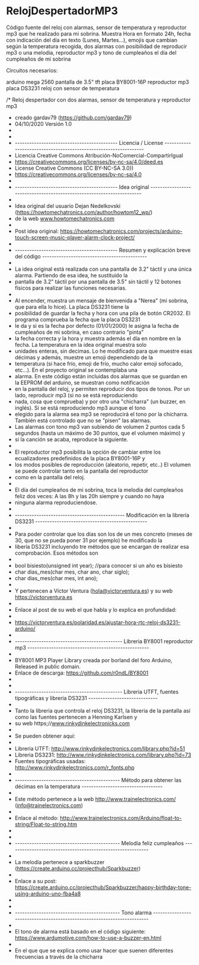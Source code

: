 # RelojDespertadorMP3
Código fuente del reloj con alarmas, sensor de temperatura y reproductor mp3 que he realizado para mi sobrina. Muestra Hora en formato 24h, fecha con indicación del día en texto (Lunes, Martes...), emojis que cambian según la temperatura recogida, dos alarmas con posibilidad de reproducir mp3 o una melodia, reproductor mp3 y tono de cumpleaños el día del cumpleaños de mi sobrina

Circuitos necesarios:

arduino mega 2560
pantalla de 3.5" tft
placa BY8001-16P reproductor mp3
placa DS3231 reloj con sensor de temperatura



/*   Reloj despertador con dos alarmas, sensor de temperatura y reproductor mp3
 *   creado gardav79 (https://github.com/gardav79)
 *   04/10/2020 Versión 1.0
 *
 *   
 *   ------------------------------------------- Licencia / License -----------------------------------------------------------------
 *   Licencia Creative Commons  Atribución-NoComercial-CompartirIgual 
 *   https://creativecommons.org/licenses/by-nc-sa/4.0/deed.es
 *   License Creative Commons (CC BY-NC-SA 3.0))   
 *   https://creativecommons.org/licenses/by-nc-sa/4.0
 *   
 *   ------------------------------------------- Idea original ----------------------------------------------------------------------
 *   
 *   Idea original del usuario Dejan Nedelkovski (https://howtomechatronics.com/author/howtom12_wp/) 
 *   de la web www.howtomechatronics.com
 *   
 *   Post idea original: https://howtomechatronics.com/projects/arduino-touch-screen-music-player-alarm-clock-project/
 *   
 *   ------------------------------------------- Resumen y explicación breve del código --------------------------------------------
 *   
 *   La idea original está realizada con una pantalla de 3.2" táctil y una única alarma. Partiendo de esa idea, he sustituido la 
 *   pantalla de 3.2" táctil por una pantalla de 3.5" sin táctil y 12 botones físicos para realizar las funciones necesarias.
 *   
 *   Al encender, muestra un mensaje de bienvenida a "Nerea" (mi sobrina, que para ella lo hice). La placa DS3231 tiene la 
 *   posibilidad de guardar la fecha y hora con una pila de botón CR2032. El programa comprueba la fecha que la placa DS3231
 *   le da y si es la fecha por defecto (01/01/2000) le asigna la fecha de cumpleaños de mi sobrina, en caso contrario "pinta"
 *   la fecha correcta y la hora y muestra además el día en nombre en la fecha. La temperatura en la idea original muestra solo 
 *   unidades enteras, sin decimas. Lo he modificado para que muestre esas décimas y además, muestre un emoji dependiendo de la 
 *   temperatura (si hace frío, emoji de frío, mucho calor emoji sofocado, etc...). En el proyecto original se contemplaba una 
 *   alarma. En este código están incluidas dos alarmas que se guardan en la EEPROM del arduino, se muestran como notificación
 *   en la pantalla del reloj, y permiten reproducir dos tipos de tonos. Por un lado, reproducir mp3 (si no se está reproduciendo
 *   nada, cosa que comprueba) y por otro una "chicharra" (un buzzer, en inglés). Si se está reproduciendo mp3 aunque el tono  
 *   elegido para la alarma sea mp3 se reproducirá el tono por la chicharra. También está controlado que no se "pisen" las alarmas.
 *   Las alarmas con tono mp3 van subiendo de volumen 2 puntos cada 5 segundos (hasta un máximo de 30 puntos, que el volumen máximo) y 
 *   si la canción se acaba, reproduce la siguiente.
 *   
 *   El reproductor mp3 posibilita la opción de cambiar entre los ecualizadores predefinidos de la placa BY8001-16P y 
 *   los modos posibles de reproducción (aleatorio, repetir, etc..) El volumen se puede controlar tanto en la pantalla del reproductor
 *   como en la pantalla del reloj.
 *   
 *   El día del cumpleaños de mi sobrina, toca la melodia del cumpleaños feliz dos veces: A las 8h y las 20h siempre y cuando no haya 
 *   ninguna alarma reproduciendose.
 *   
 *   ---------------------------------------------- Modificación en la librería DS3231 -----------------------------------------------
 *   
 *   Para poder controlar que los días son los de un mes concreto (meses de 30, que no se pueda poner 31 por ejemplo) he modificado la 
 *   libería DS3231 incluyendo tre métodos que se encargan de realizar esa comprobación. Esos métodos son 
 *   
 *   bool bisiesto(unsigned int year); //para conocer si un año es bisiesto
 *   char  dias_mes(char mes, char ano, char siglo);
 *   char  dias_mes(char mes, int ano);
 *   
 *   Y pertenecen a Víctor Ventura (hola@victorventura.es) y su web https://victorventura.es
 *   
 *   Enlace al post de su web el que habla y lo explica en profundidad:
 *   
 *   https://victorventura.es/polaridad.es/ajustar-hora-rtc-reloj-ds3231-arduino/
 *   
 *   --------------------------------------------- Libreria BY8001 reproductor mp3 ---------------------------------------------------
 *   
 *    BY8001 MP3 Player Library creada por borland del foro Arduino, Released in public domain. 
 *    Enlace de descarga: https://github.com/r0ndL/BY8001 
 *   
 *   
 *   --------------------------------------------- Libreria UTFT, fuentes tipográficas y libreria DS3231 -----------------------------
 *   
 *   Tanto la libreria que controla el reloj DS3231, la libreria de la pantalla así como las fuentes pertenecen a Henning Karlsen y 
 *   su web https;//www.rinkydinkelectronicks.com
 *   
 *   Se pueden obtener aquí:
 *   
 *   Libreria UTFT: http://www.rinkydinkelectronics.com/library.php?id=51
 *   Libreria DS3231: http://www.rinkydinkelectronics.com/library.php?id=73
 *   Fuentes tipográficas usadas: http://www.rinkydinkelectronics.com/r_fonts.php
 *   
 *   -------------------------------------------- Método para obtener las décimas en la temperatura ----------------------------------
 *   
 *   Este método pertenece a la web http://www.trainelectronics.com/ (info@trainelectronics.com)
 *   
 *   Enlace al método: http://www.trainelectronics.com/Arduino/float-to-string/Float-to-string.htm
 *   
 *   
 *   -------------------------------------------- Melodía feliz cumpleaños -----------------------------------------------------------
 *   
 *   La melodía pertenece a sparkbuzzer (https://create.arduino.cc/projecthub/Sparkbuzzer)
 *   
 *   Enlace a su post: https://create.arduino.cc/projecthub/Sparkbuzzer/happy-birthday-tone-using-arduino-uno-fba4a8
 *   
 *   
 *   -------------------------------------------- Tono alarma ------------------------------------------------------------------------
 *   
 *   El tono de alarma está basado en el código siguiente: https://www.ardumotive.com/how-to-use-a-buzzer-en.html
 *   
 *   En el que que se explica como usar hacer que suenen diferentes frecuencias a través de la chicharra
